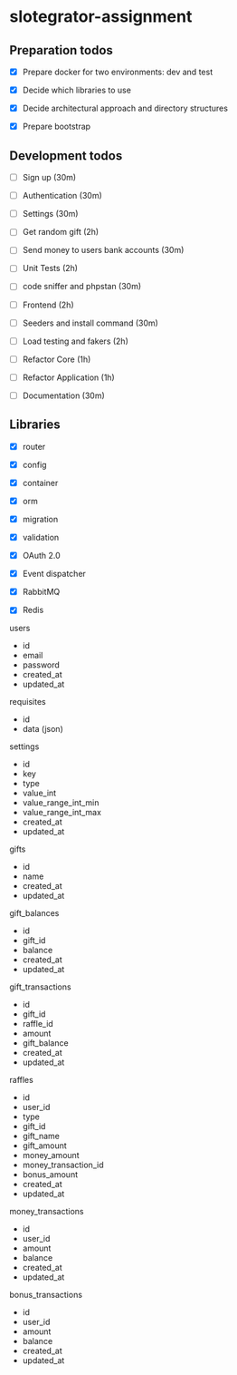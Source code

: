 # slotegrator-assignment

## Preparation todos
- [X] Prepare docker for two environments: dev and test
- [X] Decide which libraries to use
- [X] Decide architectural approach and directory structures
- [X] Prepare bootstrap


## Development todos
- [ ] Sign up (30m)
- [ ] Authentication (30m)
- [ ] Settings (30m)
- [ ] Get random gift (2h)
- [ ] Send money to users bank accounts (30m)
- [ ] Unit Tests (2h)
- [ ] code sniffer and phpstan (30m)
- [ ] Frontend (2h)

- [ ] Seeders and install command (30m)
- [ ] Load testing and fakers (2h)
- [ ] Refactor Core (1h)
- [ ] Refactor Application (1h)
- [ ] Documentation (30m)

## Libraries
- [X] router
- [X] config
- [X] container
- [X] orm
- [X] migration
- [X] validation
- [X] OAuth 2.0
- [X] Event dispatcher
- [X] RabbitMQ
- [X] Redis




users
- id
- email
- password
- created_at
- updated_at

requisites
- id
- data (json)

settings
- id
- key
- type
- value_int
- value_range_int_min
- value_range_int_max
- created_at
- updated_at

gifts
- id
- name
- created_at
- updated_at

gift_balances
- id
- gift_id
- balance
- created_at
- updated_at

gift_transactions
- id
- gift_id
- raffle_id
- amount
- gift_balance
- created_at
- updated_at

raffles
- id
- user_id
- type
- gift_id
- gift_name
- gift_amount
- money_amount
- money_transaction_id
- bonus_amount
- created_at
- updated_at

money_transactions
- id
- user_id
- amount
- balance
- created_at
- updated_at

bonus_transactions
- id
- user_id
- amount
- balance
- created_at
- updated_at
